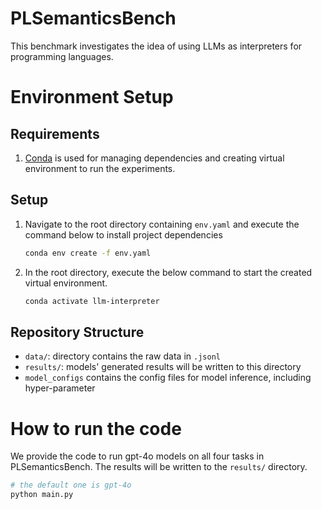 # PLSemanticsBench

This benchmark investigates the idea of using LLMs as interpreters for programming languages.

# Environment Setup
## Requirements

1. [Conda](https://docs.conda.io/projects/conda/en/stable/user-guide/install/linux.html)
   is used for managing dependencies and creating virtual environment
   to run the experiments.

## Setup

1. Navigate to the root directory containing `env.yaml` and execute the
   command below to install project dependencies
   ```bash
   conda env create -f env.yaml
   ```

2. In the root directory, execute the below command to start the
   created virtual environment.
   ```bash
   conda activate llm-interpreter
    ```

## Repository Structure

- `data/`: directory contains the raw data in `.jsonl`
- `results/`: models' generated results will be written to this directory
- `model_configs` contains the config files for model inference, including hyper-parameter

# How to run the code
We provide the code to run gpt-4o models on all four tasks in PLSemanticsBench.
The results will be written to the `results/` directory.

```bash
# the default one is gpt-4o
python main.py
```


